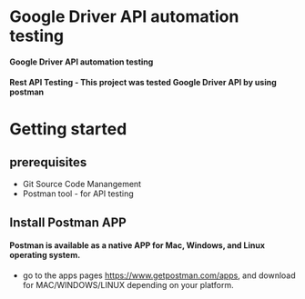 # Google Driver API automation testing 
#### Google Driver API automation testing
#### Rest API Testing - This project was tested Google Driver API by using postman
# Getting started
## prerequisites
- Git Source Code Manangement
- Postman tool - for API testing
## Install Postman APP
#### Postman is available as a native APP for Mac, Windows, and Linux operating system.
-  go to the apps pages https://www.getpostman.com/apps, and download for MAC/WINDOWS/LINUX depending on your platform.
![]()
